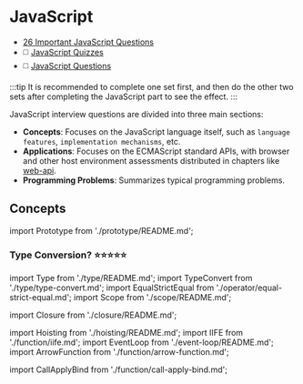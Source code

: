 # JavaScript

* [26 Important JavaScript Questions](https://www.toptal.com/javascript/interview-questions)
* ◻️ [JavaScript Quizzes](https://quiz.typeofnan.dev/)
* ◻️ [JavaScript Questions](https://quiz.typeofnan.dev/)

:::tip
It is recommended to complete one set first, and then do the other two sets after completing the JavaScript part to see the effect.
:::

JavaScript interview questions are divided into three main sections:

* **Concepts**: Focuses on the JavaScript language itself, such as `language features`, `implementation mechanisms`, etc.
* **Applications**: Focuses on the ECMAScript standard APIs, with browser and other host environment assessments distributed in chapters like [web-api](./web-api.md).
* **Programming Problems**: Summarizes typical programming problems.

## Concepts

import Prototype from './prototype/README.md';

### Type Conversion? ⭐️⭐️⭐️⭐️⭐️

import Type from './type/README.md';
import TypeConvert from './type/type-convert.md';
import EqualStrictEqual from './operator/equal-strict-equal.md';
import Scope from './scope/README.md';

import Closure from './closure/README.md';

import Hoisting from './hoisting/README.md';
import IIFE from './function/iife.md';
import EventLoop from './event-loop/README.md';
import ArrowFunction from './function/arrow-function.md';

import CallApplyBind from './function/call-apply-bind.md';

